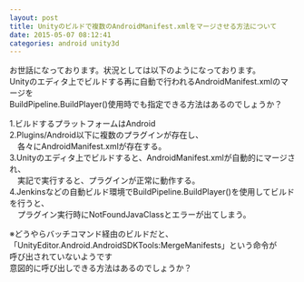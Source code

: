 ```yaml
---
layout: post
title: Unityのビルドで複数のAndroidManifest.xmlをマージさせる方法について
date: 2015-05-07 08:12:41
categories: android unity3d
---
```

<!-- {% raw %} -->
<p>お世話になっております。状況としては以下のようになっております。<br>
Unityのエディタ上でビルドする再に自動で行われるAndroidManifest.xmlのマージを<br>
BuildPipeline.BuildPlayer()使用時でも指定できる方法はあるのでしょうか？</p>

<p>1.ビルドするプラットフォームはAndroid<br>
2.Plugins/Android以下に複数のプラグインが存在し、<br>
　各々にAndroidManifest.xmlが存在する。<br>
3.Unityのエディタ上でビルドすると、AndroidManifest.xmlが自動的にマージされ、<br>
　実記で実行すると、プラグインが正常に動作する。<br>
4.Jenkinsなどの自動ビルド環境でBuildPipeline.BuildPlayer()を使用してビルドを行うと、<br>
　プラグイン実行時にNotFoundJavaClassとエラーが出てしまう。</p>

<p>※どうやらバッチコマンド経由のビルドだと、「UnityEditor.Android.AndroidSDKTools:MergeManifests」という命令が<br>
呼び出されていないようです<br>
意図的に呼び出しできる方法はあるのでしょうか？</p>
<!-- {% endraw %} -->
